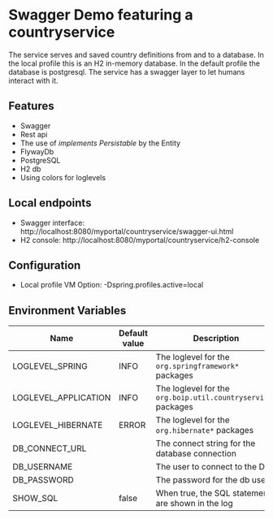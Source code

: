 # Swagger Demo featuring a countryservice
The service serves and saved country definitions from and to a database.
In the local profile this is an H2 in-memory database.
In the default profile the database is postgresql.
The service has a swagger layer to let humans interact with it.

## Features
- Swagger
- Rest api
- The use of *implements Persistable* by the Entity
- FlywayDb
- PostgreSQL
- H2 db
- Using colors for loglevels

## Local endpoints
 - Swagger interface: http://localhost:8080/myportal/countryservice/swagger-ui.html
 - H2 console: http://localhost:8080/myportal/countryservice/h2-console


## Configuration
 - Local profile VM Option: -Dspring.profiles.active=local


## Environment Variables

| Name                 | Default value | Description |
|----------------------|---------------| ---- |
| LOGLEVEL_SPRING      | INFO          | The loglevel for the `org.springframework*` packages
| LOGLEVEL_APPLICATION | INFO          | The loglevel for the `org.boip.util.countryservice*` packages
| LOGLEVEL_HIBERNATE   | ERROR         | The loglevel for the `org.hibernate*` packages
| DB_CONNECT_URL       |               | The connect string for the database connection
| DB_USERNAME          |               | The user to connect to the DB
| DB_PASSWORD          |               | The password for the db user.
| SHOW_SQL             | false         | When true,  the SQL statements are  shown in the log




